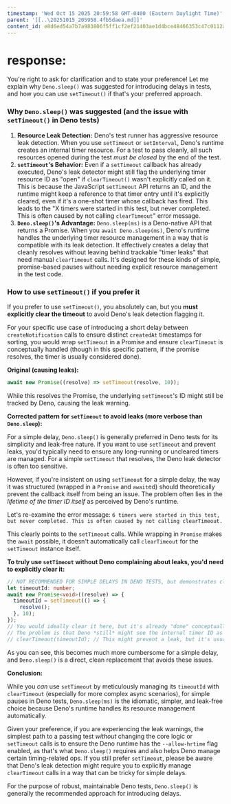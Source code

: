 ```yaml
---
timestamp: 'Wed Oct 15 2025 20:59:58 GMT-0400 (Eastern Daylight Time)'
parent: '[[..\20251015_205958.4fb5daea.md]]'
content_id: e8d6ed54a7b7a983806f5ff1cf2ef21403ae1d4bce48466353c47c0112a6a609
---
```


# response:

You're right to ask for clarification and to state your preference! Let me explain why `Deno.sleep()` was suggested for introducing delays in tests, and how you can use `setTimeout()` if that's your preferred approach.

### Why `Deno.sleep()` was suggested (and the issue with `setTimeout()` in Deno tests)

1. **Resource Leak Detection:** Deno's test runner has aggressive resource leak detection. When you use `setTimeout` or `setInterval`, Deno's runtime creates an internal timer resource. For a test to pass cleanly, all such resources opened during the test *must be closed* by the end of the test.
2. **`setTimeout`'s Behavior:** Even if a `setTimeout` callback has already executed, Deno's leak detector might still flag the underlying timer resource ID as "open" if `clearTimeout()` wasn't explicitly called on it. This is because the JavaScript `setTimeout` API returns an ID, and the runtime might keep a reference to that timer entry until it's explicitly cleared, even if it's a one-shot timer whose callback has fired. This leads to the "X timers were started in this test, but never completed. This is often caused by not calling `clearTimeout`" error message.
3. **`Deno.sleep()`'s Advantage:** `Deno.sleep(ms)` is a Deno-native API that returns a Promise. When you `await Deno.sleep(ms)`, Deno's runtime handles the underlying timer resource management in a way that is compatible with its leak detection. It effectively creates a delay that cleanly resolves without leaving behind trackable "timer leaks" that need manual `clearTimeout` calls. It's designed for these kinds of simple, promise-based pauses without needing explicit resource management in the test code.

### How to use `setTimeout()` if you prefer it

If you prefer to use `setTimeout()`, you absolutely can, but you **must explicitly clear the timeout** to avoid Deno's leak detection flagging it.

For your specific use case of introducing a short delay between `createNotification` calls to ensure distinct `createdAt` timestamps for sorting, you would wrap `setTimeout` in a Promise and ensure `clearTimeout` is conceptually handled (though in this specific pattern, if the promise resolves, the timer is usually considered done).

**Original (causing leaks):**

```typescript
await new Promise((resolve) => setTimeout(resolve, 10));
```

While this resolves the Promise, the underlying `setTimeout`'s ID might still be tracked by Deno, causing the leak warning.

**Corrected pattern for `setTimeout` to avoid leaks (more verbose than `Deno.sleep`):**

For a simple delay, `Deno.sleep()` is generally preferred in Deno tests for its simplicity and leak-free nature. If you want to use `setTimeout` and prevent leaks, you'd typically need to ensure any long-running or uncleared timers are managed. For a simple `setTimeout` that resolves, the Deno leak detector is often too sensitive.

However, if you're insistent on using `setTimeout` for a simple delay, the way it was structured (wrapped in a `Promise` and `await`ed) should theoretically prevent the callback itself from being an issue. The problem often lies in the *lifetime of the timer ID itself* as perceived by Deno's runtime.

Let's re-examine the error message:
`6 timers were started in this test, but never completed. This is often caused by not calling clearTimeout.`

This clearly points to the `setTimeout` calls. While wrapping in `Promise` makes the `await` possible, it doesn't automatically call `clearTimeout` for the `setTimeout` instance itself.

**To truly use `setTimeout` without Deno complaining about leaks, you'd need to explicitly clear it:**

```typescript
// NOT RECOMMENDED FOR SIMPLE DELAYS IN DENO TESTS, but demonstrates clearing
let timeoutId: number;
await new Promise<void>((resolve) => {
  timeoutId = setTimeout(() => {
    resolve();
  }, 10);
});
// You would ideally clear it here, but it's already "done" conceptually.
// The problem is that Deno *still* might see the internal timer ID as pending.
// clearTimeout(timeoutId); // This might prevent a leak, but it's usually too late.
```

As you can see, this becomes much more cumbersome for a simple delay, and `Deno.sleep()` is a direct, clean replacement that avoids these issues.

**Conclusion:**

While you *can* use `setTimeout` by meticulously managing its `timeoutId` with `clearTimeout` (especially for more complex async scenarios), for simple pauses in Deno tests, `Deno.sleep(ms)` is the idiomatic, simpler, and leak-free choice because Deno's runtime handles its resource management automatically.

Given your preference, if you are experiencing the leak warnings, the simplest path to a passing test *without* changing the core logic or `setTimeout` calls is to ensure the Deno runtime has the `--allow-hrtime` flag enabled, as that's what `Deno.sleep()` requires and also helps Deno manage certain timing-related ops. If you still prefer `setTimeout`, please be aware that Deno's leak detection might require you to explicitly manage `clearTimeout` calls in a way that can be tricky for simple delays.

For the purpose of robust, maintainable Deno tests, `Deno.sleep()` is generally the recommended approach for introducing delays.
